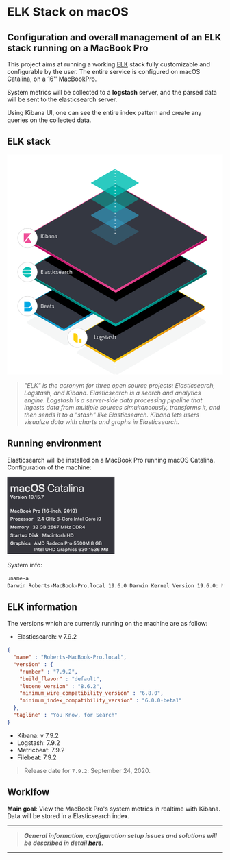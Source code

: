 # ELK Stack on macOS

## Configuration and overall management of an ELK stack running on a MacBook Pro

This project aims at running a working [ELK](https://www.elastic.co/) stack fully customizable and configurable by the user. The entire service is configured on macOS Catalina, on a 16'' MacBookPro.

System metrics will be collected to a **logstash** server, and the parsed data will be sent to the elasticsearch server. 

Using Kibana UI, one can see the entire index pattern and create any queries on the collected data.

## ELK stack

![Alt text](./Resources/Images/elk-stack-elkb-diagram.svg)
<!-- <img src="./Resources/Images/elk-stack-elkb-diagram.svg"> -->

> *"ELK" is the acronym for three open source projects: Elasticsearch, Logstash, and Kibana. Elasticsearch is a search and analytics engine. Logstash is a server‑side data processing pipeline that ingests data from multiple sources simultaneously, transforms it, and then sends it to a "stash" like Elasticsearch. Kibana lets users visualize data with charts and graphs in Elasticsearch.*

## Running environment

Elasticsearch will be installed on a MacBook Pro running macOS Catalina.
Configuration of the machine:

![syspref](Resources/Images/2020-09-27-09-40-16.png)

System info:

```bash
uname-a
Darwin Roberts-MacBook-Pro.local 19.6.0 Darwin Kernel Version 19.6.0: Mon Aug 31 22:12:52 PDT 2020; root:xnu-6153.141.2~1/RELEASE_X86_64 x86_64
```

## ELK information

The versions which are currently running on the machine are as follow:

* Elasticsearch: v 7.9.2

```json
{
  "name" : "Roberts-MacBook-Pro.local",
  "version" : {
    "number" : "7.9.2",
    "build_flavor" : "default",
    "lucene_version" : "8.6.2",
    "minimum_wire_compatibility_version" : "6.8.0",
    "minimum_index_compatibility_version" : "6.0.0-beta1"
  },
  "tagline" : "You Know, for Search"
}
```

* Kibana: v 7.9.2
* Logstash: 7.9.2
* Metricbeat: 7.9.2
* Filebeat: 7.9.2

> Release date for `7.9.2`: September 24, 2020.

## Worklfow

**Main goal**: View the MacBook Pro's system metrics in realtime with Kibana. Data will be stored in a Elasticsearch index.

___
> ***General information, configuration setup issues and solutions will be described in detail [here](Resources/description.md).***
___
